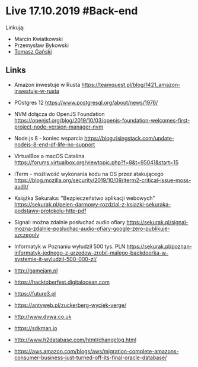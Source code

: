 # Live 17.10.2019 #Back-end

Linkują:

- Marcin Kwiatkowski
- Przemysław Bykowski
- [Tomasz Gański](https://www.linkedin.com/in/tomaszganski)

## Links

- Amazon inwestuje w Rusta
  https://teamquest.pl/blog/1421_amazon-inwestuje-w-rusta

- POstgres 12 https://www.postgresql.org/about/news/1976/
- NVM dołącza do OpenJS Foundation
  https://openjsf.org/blog/2019/10/03/openjs-foundation-welcomes-first-project-node-version-manager-nvm

- Node.js 8 - koniec wsparcia
  https://blog.risingstack.com/update-nodejs-8-end-of-life-no-support

- VirtualBox a macOS Catalina
  https://forums.virtualbox.org/viewtopic.php?f=8&t=95041&start=15

- iTerm - możliwość wykonania kodu na OS przez atakującego
  https://blog.mozilla.org/security/2019/10/09/iterm2-critical-issue-moss-audit/

- Książka Sekuraka: "Bezpieczeństwo aplikacji webowych"
  https://sekurak.pl/pelen-darmowy-rozdzial-z-ksiazki-sekuraka-podstawy-protokolu-http-pdf

- Signal: można zdalnie posłuchać audio ofiary
  https://sekurak.pl/signal-mozna-zdalnie-posluchac-audio-ofiary-google-zero-publikuje-szczegoly

- Informatyk w Poznaniu wyłudził 500 tys. PLN
  https://sekurak.pl/poznan-informatyk-jednego-z-urzedow-zrobil-malego-backdoorka-w-systemie-it-wyludzil-500-000-zl/

- http://gamejam.pl
- https://hacktoberfest.digitalocean.com
- https://future3.pl
- https://antyweb.pl/zuckerberg-wyciek-verge/
- http://www.dvwa.co.uk
- https://sdkman.io
- http://www.h2database.com/html/changelog.html
- https://aws.amazon.com/blogs/aws/migration-complete-amazons-consumer-business-just-turned-off-its-final-oracle-database/
